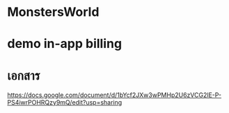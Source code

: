 # MonstersWorld
# demo in-app billing
# เอกสาร
https://docs.google.com/document/d/1bYcf2JXw3wPMHp2U6zVCG2lE-P-PS4iwrPOHRQzy9mQ/edit?usp=sharing
